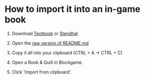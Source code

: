 # How to import it into an in-game book

1. Download [Textbook](https://modrinth.com/mod/textbook) or [Stendhal](https://modrinth.com/mod/stendhal)

2. Open the [raw version of README.md](https://raw.githubusercontent.com/ghzeni/blockgame-guide/refs/heads/main/blockgame-guide/README.md)

3. Copy it all into your clipboard (CTRL + A -> CTRL + C)

4. Open a Book & Quill in Blockgame.

5. Click 'Import from clipboard'.
